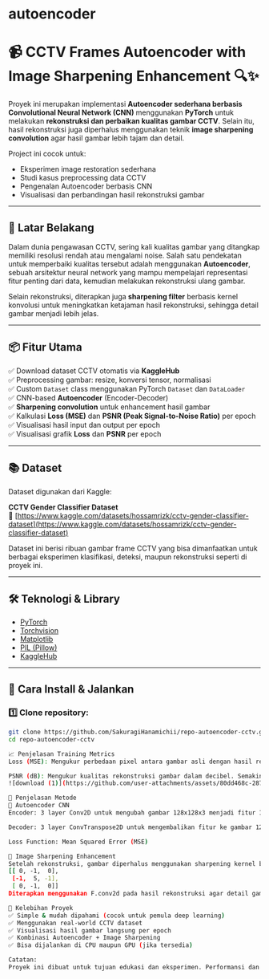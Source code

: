 # autoencoder
# 📹 CCTV Frames Autoencoder with Image Sharpening Enhancement 🔍✨

Proyek ini merupakan implementasi **Autoencoder sederhana berbasis Convolutional Neural Network (CNN)** menggunakan **PyTorch** untuk melakukan **rekonstruksi dan perbaikan kualitas gambar CCTV**. Selain itu, hasil rekonstruksi juga diperhalus menggunakan teknik **image sharpening convolution** agar hasil gambar lebih tajam dan detail.

Project ini cocok untuk:
- Eksperimen image restoration sederhana
- Studi kasus preprocessing data CCTV
- Pengenalan Autoencoder berbasis CNN
- Visualisasi dan perbandingan hasil rekonstruksi gambar

---

## 📌 Latar Belakang

Dalam dunia pengawasan CCTV, sering kali kualitas gambar yang ditangkap memiliki resolusi rendah atau mengalami noise. Salah satu pendekatan untuk memperbaiki kualitas tersebut adalah menggunakan **Autoencoder**, sebuah arsitektur neural network yang mampu mempelajari representasi fitur penting dari data, kemudian melakukan rekonstruksi ulang gambar.

Selain rekonstruksi, diterapkan juga **sharpening filter** berbasis kernel konvolusi untuk meningkatkan ketajaman hasil rekonstruksi, sehingga detail gambar menjadi lebih jelas.

---

## 📦 Fitur Utama

✅ Download dataset CCTV otomatis via **KaggleHub**  
✅ Preprocessing gambar: resize, konversi tensor, normalisasi  
✅ Custom `Dataset` class menggunakan PyTorch `Dataset` dan `DataLoader`  
✅ CNN-based **Autoencoder** (Encoder-Decoder)  
✅ **Sharpening convolution** untuk enhancement hasil gambar  
✅ Kalkulasi **Loss (MSE)** dan **PSNR (Peak Signal-to-Noise Ratio)** per epoch  
✅ Visualisasi hasil input dan output per epoch  
✅ Visualisasi grafik **Loss** dan **PSNR** per epoch  

---

## 📚 Dataset

Dataset digunakan dari Kaggle:

**CCTV Gender Classifier Dataset**  
🔗 [https://www.kaggle.com/datasets/hossamrizk/cctv-gender-classifier-dataset](https://www.kaggle.com/datasets/hossamrizk/cctv-gender-classifier-dataset)

Dataset ini berisi ribuan gambar frame CCTV yang bisa dimanfaatkan untuk berbagai eksperimen klasifikasi, deteksi, maupun rekonstruksi seperti di proyek ini.

---

## 🛠️ Teknologi & Library

- [PyTorch](https://pytorch.org/)
- [Torchvision](https://pytorch.org/vision/stable/index.html)
- [Matplotlib](https://matplotlib.org/)
- [PIL (Pillow)](https://pillow.readthedocs.io/en/stable/)
- [KaggleHub](https://github.com/Kaggle/kagglehub)

---

## 🚀 Cara Install & Jalankan

### 1️⃣ Clone repository:

```bash
git clone https://github.com/SakuragiHanamichii/repo-autoencoder-cctv.git
cd repo-autoencoder-cctv

📈 Penjelasan Training Metrics
Loss (MSE): Mengukur perbedaan pixel antara gambar asli dengan hasil rekonstruksi. Semakin kecil, semakin baik.

PSNR (dB): Mengukur kualitas rekonstruksi gambar dalam decibel. Semakin tinggi nilai PSNR, semakin bagus kualitas rekonstruksi.
![download (1)](https://github.com/user-attachments/assets/80dd468c-2875-451c-b1df-01a9c0c25e18)

📑 Penjelasan Metode
📌 Autoencoder CNN
Encoder: 3 layer Conv2D untuk mengubah gambar 128x128x3 menjadi fitur 16x16x256.

Decoder: 3 layer ConvTranspose2D untuk mengembalikan fitur ke gambar 128x128x3.

Loss Function: Mean Squared Error (MSE)

📌 Image Sharpening Enhancement
Setelah rekonstruksi, gambar diperhalus menggunakan sharpening kernel berikut:
[[ 0, -1,  0],
 [-1,  5, -1],
 [ 0, -1,  0]]
Diterapkan menggunakan F.conv2d pada hasil rekonstruksi agar detail gambar lebih tajam.

📌 Kelebihan Proyek
✅ Simple & mudah dipahami (cocok untuk pemula deep learning)
✅ Menggunakan real-world CCTV dataset
✅ Visualisasi hasil gambar langsung per epoch
✅ Kombinasi Autoencoder + Image Sharpening
✅ Bisa dijalankan di CPU maupun GPU (jika tersedia)

Catatan:
Proyek ini dibuat untuk tujuan edukasi dan eksperimen. Performansi dan hasil dapat bervariasi tergantung dataset, parameter training, dan arsitektur model.
